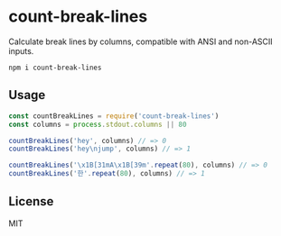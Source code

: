 # count-break-lines

Calculate break lines by columns, compatible with ANSI and non-ASCII inputs.

```
npm i count-break-lines
```

## Usage
```javascript
const countBreakLines = require('count-break-lines')
const columns = process.stdout.columns || 80

countBreakLines('hey', columns) // => 0
countBreakLines('hey\njump', columns) // => 1

countBreakLines('\x1B[31mA\x1B[39m'.repeat(80), columns) // => 0
countBreakLines('한'.repeat(80), columns) // => 1
```

## License
MIT
